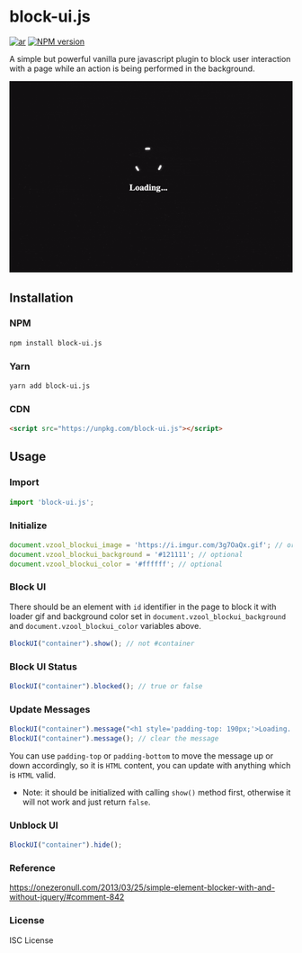 # block-ui.js

<p>
<a href="https://github.com/vzool/block-ui.js/blob/main/README.ar.md"><img src="https://img.shields.io/badge/lang-ar-green.svg" alt="ar" data-canonical-src="https://img.shields.io/badge/lang-en-green.svg" style="max-width: 100%;"></a>
<a href="https://npmjs.org/package/block-ui.js" title="View this project on NPM"><img src="https://img.shields.io/npm/v/block-ui.js.svg" alt="NPM version" /></a>
</p>

A simple but powerful vanilla pure javascript plugin to block user interaction with a page while an action is being performed in the background.

![Screenshot](screenshot.gif)

## Installation

### NPM

```bash
npm install block-ui.js
```

### Yarn

```bash
yarn add block-ui.js
```

### CDN

```html
<script src="https://unpkg.com/block-ui.js"></script>
```

## Usage

### Import

```javascript
import 'block-ui.js';
```

### Initialize

```javascript
document.vzool_blockui_image = 'https://i.imgur.com/3g7OaQx.gif'; // or local file like loader.gif
document.vzool_blockui_background = '#121111'; // optional
document.vzool_blockui_color = '#ffffff'; // optional
```

### Block UI

There should be an element with `id` identifier in the page to block it with loader gif and background color set in `document.vzool_blockui_background` and `document.vzool_blockui_color` variables above.

```javascript
BlockUI("container").show(); // not #container
```

### Block UI Status

```javascript
BlockUI("container").blocked(); // true or false
```

### Update Messages


```javascript
BlockUI("container").message("<h1 style='padding-top: 190px;'>Loading...</h1>"); // set message
BlockUI("container").message(); // clear the message
```

You can use `padding-top` or `padding-bottom` to move the message up or down accordingly, so it is `HTML` content, you can update with anything which is `HTML` valid.

* Note: it should be initialized with calling `show()` method first, otherwise it will not work and just return `false`.

### Unblock UI

```javascript
BlockUI("container").hide();
```

### Reference

https://onezeronull.com/2013/03/25/simple-element-blocker-with-and-without-jquery/#comment-842

### License

ISC License